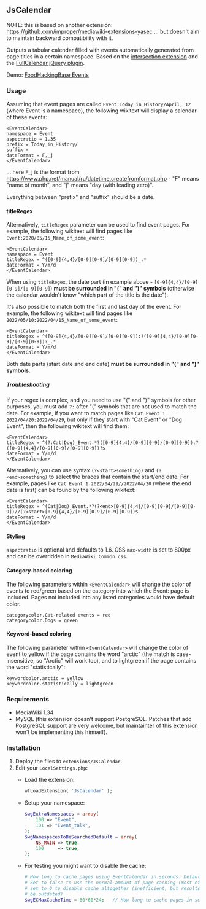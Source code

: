 ## JsCalendar

NOTE: this is based on another extension: https://github.com/improper/mediawiki-extensions-yasec
... but doesn't aim to maintain backward compatibility with it.

Outputs a tabular calendar filled with events automatically generated
from page titles in a certain namespace. Based on the [intersection extension][1]
and the [FullCalendar jQuery plugin][2].

Demo: [FoodHackingBase Events][3]

### Usage

Assuming that event pages are called `Event:Today_in_History/April,_12` (where Event is a namespace), the following wikitext will display a calendar of these events:

    <EventCalendar>
    namespace = Event
    aspectratio = 1.35
    prefix = Today_in_History/
    suffix = 
    dateFormat = F,_j
    </EventCalendar>
    
... here F_j is the format from https://www.php.net/manual/ru/datetime.createfromformat.php - "F" means "name of month", and "j" means "day (with leading zero)".

Everything between "prefix" and "suffix" should be a date.

#### titleRegex

Alternatively, `titleRegex` parameter can be used to find event pages. For example, the following wikitext will find pages like `Event:2020/05/15_Name_of_some_event`:

    <EventCalendar>
    namespace = Event
    titleRegex = ^([0-9]{4,4}/[0-9][0-9]/[0-9][0-9])_.*
    dateFormat = Y/m/d
    </EventCalendar>
    
When using `titleRegex`, the date part (in example above - `[0-9]{4,4}/[0-9][0-9]/[0-9][0-9]`) **must be surrounded in "(" and ")" symbols** (otherwise the calendar wouldn't know "which part of the title is the date").

It's also possible to match both the first and last day of the event.  For example, the following wikitext will find pages like `2022/05/10:2022/04/15_Name_of_some_event`:

    <EventCalendar>
    titleRegex = ^([0-9]{4,4}/[0-9][0-9]/[0-9][0-9]):?([0-9]{4,4}/[0-9][0-9]/[0-9][0-9])?_.*
    dateFormat = Y/m/d
    </EventCalendar>
    
Both date parts (start date and end date)  **must be surrounded in "(" and ")" symbols**.

##### Troubleshooting
If your regex is complex, and you need to use "(" and ")" symbols for other purposes, you must add `?:` after "(" symbols that are not used to match the date.
For example, if you want to match pages like `Cat Event 1 2022/04/20:2022/04/29`,
but only if they start with "Cat Event" or "Dog Event", then the following wikitext will find them:

    <EventCalendar>
    titleRegex = ^(?:Cat|Dog)_Event.*?([0-9]{4,4}/[0-9][0-9]/[0-9][0-9]):?([0-9]{4,4}/[0-9][0-9]/[0-9][0-9])?$
    dateFormat = Y/m/d
    </EventCalendar>
    
Alternatively, you can use syntax `(?<start>something)` and `(?<end>something)` to select the braces that contain the start/end date.
For example, pages like `Cat Event 1 2022/04/29//2022/04/20` (where the end date is first) can be found by the following wikitext:

    <EventCalendar>
    titleRegex = ^(Cat|Dog)_Event.*?(?<end>[0-9]{4,4}/[0-9][0-9]/[0-9][0-9])//(?<start>[0-9]{4,4}/[0-9][0-9]/[0-9][0-9])$
    dateFormat = Y/m/d
    </EventCalendar>

#### Styling

`aspectratio` is optional and defaults to 1.6. CSS `max-width` is set to 800px and can be overridden in `MediaWiki:Common.css`.

#### Category-based coloring

The following parameters within `<EventCalendar>` will change the color of events to red/green based on the category into which the Event: page is included.
Pages not included into any listed categories would have default color.

    categorycolor.Cat-related events = red
    categorycolor.Dogs = green
    
#### Keyword-based coloring

The following parameter within `<EventCalendar>` will change the color of event to yellow if the page contains the word "arctic" (the match is case-insensitive, so "Arctic" will work too), and to lightgreen if the page contains the word "statistically":

    keywordcolor.arctic = yellow
    keywordcolor.statistically = lightgreen

### Requirements

* MediaWiki 1.34
* MySQL (this extension doesn't support PostgreSQL. Patches that add PostgreSQL support are very welcome, but maintainter of this extension won't be implementing this himself).

### Installation

1. Deploy the files to `extensions/JsCalendar`.
2. Edit your `LocalSettings.php`:
    * Load the extension:

      ```php
      wfLoadExtension( 'JsCalendar' );
      ```

    * Setup your namespace:

      ```php
      $wgExtraNamespaces = array(
          100 => "Event",
          101 => "Event_talk",
      );
      $wgNamespacesToBeSearchedDefault = array(
          NS_MAIN => true,
          100     => true,
      );
      ```

    * For testing you might want to disable the cache:

      ```php
      # How long to cache pages using EventCalendar in seconds. Default to 1 day.
      # Set to false to use the normal amount of page caching (most efficient),
      # set to 0 to disable cache altogether (inefficient, but results will never
      # be outdated)
      $wgECMaxCacheTime = 60*60*24;   // How long to cache pages in seconds
      ```

  [1]: http://www.mediawiki.org/wiki/Extension:DynamicPageList_(Wikimedia)
  [2]: http://arshaw.com/fullcalendar/
  [3]: https://foodhackingbase.org/wiki/Events
  
